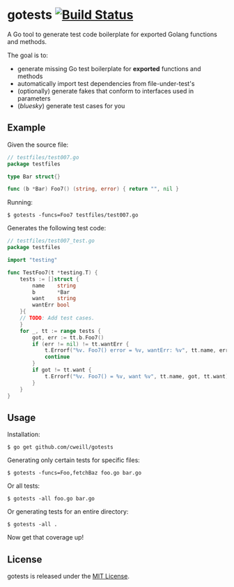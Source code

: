 # gotests [![Build Status](https://travis-ci.org/cweill/gotests.svg?branch=master)](https://travis-ci.org/cweill/gotests)
A Go tool to generate test code boilerplate for exported Golang functions and methods.

The goal is to:
* generate missing Go test boilerplate for __exported__ functions and methods
* automatically import test dependencies from file-under-test's
* (optionally) generate fakes that conform to interfaces used in parameters
* (_bluesky_) generate test cases for you

## Example
Given the source file:
```Go
// testfiles/test007.go
package testfiles

type Bar struct{}

func (b *Bar) Foo7() (string, error) { return "", nil }
```
Running: 
```
$ gotests -funcs=Foo7 testfiles/test007.go
```
Generates the following test code:
```Go
// testfiles/test007_test.go
package testfiles

import "testing"

func TestFoo7(t *testing.T) {
	tests := []struct {
		name    string
		b       *Bar
		want    string
		wantErr bool
	}{
	// TODO: Add test cases.
	}
	for _, tt := range tests {
		got, err := tt.b.Foo7()
		if (err != nil) != tt.wantErr {
			t.Errorf("%v. Foo7() error = %v, wantErr: %v", tt.name, err, tt.wantErr)
			continue
		}
		if got != tt.want {
			t.Errorf("%v. Foo7() = %v, want %v", tt.name, got, tt.want)
		}
	}
}
```
## Usage
Installation:
```
$ go get github.com/cweill/gotests
```
Generating only certain tests for specific files:
```
$ gotests -funcs=Foo,fetchBaz foo.go bar.go
```
Or all tests:
```
$ gotests -all foo.go bar.go
```
Or generating tests for an entire directory:
```
$ gotests -all .
```
Now get that coverage up! 

## License

gotests is released under the [MIT License](http://www.opensource.org/licenses/MIT).
